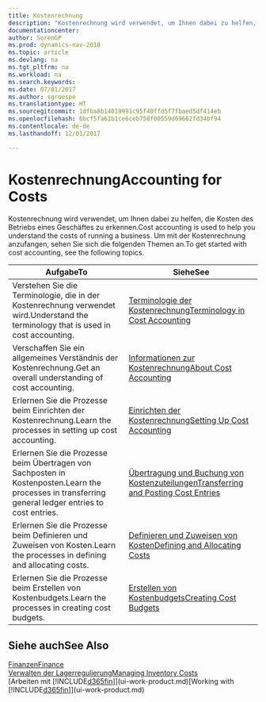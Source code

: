 ```yaml
---
title: Kostenrechnung
description: "Kostenrechnung wird verwendet, um Ihnen dabei zu helfen, die Kosten des Betriebs eines Geschäftes zu erkennen. Um mit der Kostenrechnung anzufangen, sehen Sie sich die folgenden Themen an."
documentationcenter: 
author: SorenGP
ms.prod: dynamics-nav-2018
ms.topic: article
ms.devlang: na
ms.tgt_pltfrm: na
ms.workload: na
ms.search.keywords: 
ms.date: 07/01/2017
ms.author: sgroespe
ms.translationtype: HT
ms.sourcegitcommit: 1dfba8b14019991c95f40ffd5f7fbaed5df414eb
ms.openlocfilehash: 6bcf5fa61b1ce6ceb750f00559d69662fd34bf94
ms.contentlocale: de-de
ms.lasthandoff: 12/01/2017

---
```

# <a name="accounting-for-costs"></a><span data-ttu-id="c36c4-104">Kostenrechnung</span><span class="sxs-lookup"><span data-stu-id="c36c4-104">Accounting for Costs</span></span>
<span data-ttu-id="c36c4-105">Kostenrechnung wird verwendet, um Ihnen dabei zu helfen, die Kosten des Betriebs eines Geschäftes zu erkennen.</span><span class="sxs-lookup"><span data-stu-id="c36c4-105">Cost accounting is used to help you understand the costs of running a business.</span></span> <span data-ttu-id="c36c4-106">Um mit der Kostenrechnung anzufangen, sehen Sie sich die folgenden Themen an.</span><span class="sxs-lookup"><span data-stu-id="c36c4-106">To get started with cost accounting, see the following topics.</span></span>  

|<span data-ttu-id="c36c4-107">Aufgabe</span><span class="sxs-lookup"><span data-stu-id="c36c4-107">To</span></span>|<span data-ttu-id="c36c4-108">Siehe</span><span class="sxs-lookup"><span data-stu-id="c36c4-108">See</span></span>|  
|--------|---------|  
|<span data-ttu-id="c36c4-109">Verstehen Sie die Terminologie, die in der Kostenrechnung verwendet wird.</span><span class="sxs-lookup"><span data-stu-id="c36c4-109">Understand the terminology that is used in cost accounting.</span></span>|[<span data-ttu-id="c36c4-110">Terminologie der Kostenrechnung</span><span class="sxs-lookup"><span data-stu-id="c36c4-110">Terminology in Cost Accounting</span></span>](finance-terminology-in-cost-accounting.md)|  
|<span data-ttu-id="c36c4-111">Verschaffen Sie ein allgemeines Verständnis der Kostenrechnung.</span><span class="sxs-lookup"><span data-stu-id="c36c4-111">Get an overall understanding of cost accounting.</span></span>|[<span data-ttu-id="c36c4-112">Informationen zur Kostenrechnung</span><span class="sxs-lookup"><span data-stu-id="c36c4-112">About Cost Accounting</span></span>](finance-about-cost-accounting.md)|  
|<span data-ttu-id="c36c4-113">Erlernen Sie die Prozesse beim Einrichten der Kostenrechnung.</span><span class="sxs-lookup"><span data-stu-id="c36c4-113">Learn the processes in setting up cost accounting.</span></span>|[<span data-ttu-id="c36c4-114">Einrichten der Kostenrechnung</span><span class="sxs-lookup"><span data-stu-id="c36c4-114">Setting Up Cost Accounting</span></span>](finance-set-up-cost-accounting.md)|  
|<span data-ttu-id="c36c4-115">Erlernen Sie die Prozesse beim Übertragen von Sachposten in Kostenposten.</span><span class="sxs-lookup"><span data-stu-id="c36c4-115">Learn the processes in transferring general ledger entries to cost entries.</span></span>|[<span data-ttu-id="c36c4-116">Übertragung und Buchung von Kostenzuteilungen</span><span class="sxs-lookup"><span data-stu-id="c36c4-116">Transferring and Posting Cost Entries</span></span>](finance-transfer-and-post-cost-entries.md)|  
|<span data-ttu-id="c36c4-117">Erlernen Sie die Prozesse beim Definieren und Zuweisen von Kosten.</span><span class="sxs-lookup"><span data-stu-id="c36c4-117">Learn the processes in defining and allocating costs.</span></span>|[<span data-ttu-id="c36c4-118">Definieren und Zuweisen von Kosten</span><span class="sxs-lookup"><span data-stu-id="c36c4-118">Defining and Allocating Costs</span></span>](finance-define-and-allocate-costs.md)|  
|<span data-ttu-id="c36c4-119">Erlernen Sie die Prozesse beim Erstellen von Kostenbudgets.</span><span class="sxs-lookup"><span data-stu-id="c36c4-119">Learn the processes in creating cost budgets.</span></span>|[<span data-ttu-id="c36c4-120">Erstellen von Kostenbudgets</span><span class="sxs-lookup"><span data-stu-id="c36c4-120">Creating Cost Budgets</span></span>](finance-create-cost-budgets.md)|  

## <a name="see-also"></a><span data-ttu-id="c36c4-121">Siehe auch</span><span class="sxs-lookup"><span data-stu-id="c36c4-121">See Also</span></span>  
[<span data-ttu-id="c36c4-122">Finanzen</span><span class="sxs-lookup"><span data-stu-id="c36c4-122">Finance</span></span>](finance.md)  
[<span data-ttu-id="c36c4-123">Verwalten der Lagerregulierung</span><span class="sxs-lookup"><span data-stu-id="c36c4-123">Managing Inventory Costs</span></span>](finance-manage-inventory-costs.md)  
<span data-ttu-id="c36c4-124">[Arbeiten mit [!INCLUDE[d365fin](includes/d365fin_md.md)]](ui-work-product.md)</span><span class="sxs-lookup"><span data-stu-id="c36c4-124">[Working with [!INCLUDE[d365fin](includes/d365fin_md.md)]](ui-work-product.md)</span></span>

